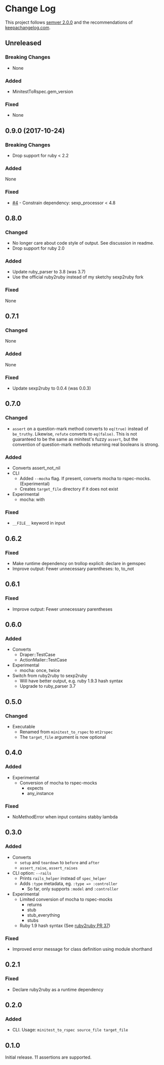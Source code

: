 Change Log
==========

This project follows [semver 2.0.0][1] and the recommendations
of [keepachangelog.com][2].

Unreleased
-----

### Breaking Changes

- None

### Added

- MinitestToRspec.gem_version

### Fixed

- None

0.9.0 (2017-10-24)
-----

### Breaking Changes

- Drop support for ruby < 2.2

### Added

None

### Fixed

- [#4](https://github.com/jaredbeck/minitest_to_rspec/issues/4) - Constrain
  dependency: sexp_processor < 4.8

0.8.0
-----

### Changed

- No longer care about code style of output. See discussion in readme.
- Drop support for ruby 2.0

### Added

- Update ruby_parser to 3.8 (was 3.7)
- Use the official ruby2ruby instead of my sketchy sexp2ruby fork

### Fixed

None

0.7.1
-----

### Changed

None

### Added

None

### Fixed

- Update sexp2ruby to 0.0.4 (was 0.0.3)

0.7.0
-----

### Changed
- `assert` on a question-mark method converts to `eq(true)` instead
  of `be_truthy`. Likewise, `refute` converts to `eq(false)`. This is not
  guaranteed to be the same as minitest's fuzzy `assert`, but the convention of
  question-mark methods returning real booleans is strong.

### Added
- Converts assert_not_nil
- CLI
  - Added `--mocha` flag. If present, converts mocha to
    rspec-mocks. (Experimental)
  - Creates `target_file` directory if it does not exist
- Experimental
  - mocha: with

### Fixed
- `__FILE__` keyword in input

0.6.2
-----

### Fixed
- Make runtime dependency on trollop explicit: declare in gemspec
- Improve output: Fewer unnecessary parentheses: to, to_not

0.6.1
-----

### Fixed
- Improve output: Fewer unnecessary parentheses

0.6.0
-----

### Added
- Converts
  - Draper::TestCase
  - ActionMailer::TestCase
- Experimental
  - mocha: once, twice
- Switch from ruby2ruby to sexp2ruby
  - Will have better output, e.g. ruby 1.9.3 hash syntax
  - Upgrade to ruby_parser 3.7

0.5.0
-----

### Changed
- Executable
  - Renamed from `minitest_to_rspec` to `mt2rspec`
  - The `target_file` argument is now optional

0.4.0
-----

### Added
- Experimental
  - Conversion of mocha to rspec-mocks
    - expects
    - any_instance

### Fixed
- NoMethodError when input contains stabby lambda

0.3.0
-----

### Added
- Converts
  - `setup` and `teardown` to `before` and `after`
  - `assert_raise`, `assert_raises`
- CLI option: `--rails`
  - Prints `rails_helper` instead of `spec_helper`
  - Adds `:type` metadata, eg. `:type => :controller`
    - So far, only supports `:model` and `:controller`
- Experimental
  - Limited conversion of mocha to rspec-mocks
    - returns
    - stub
    - stub_everything
    - stubs
  - Ruby 1.9 hash syntax (See [ruby2ruby PR 37][3])

### Fixed
- Improved error message for class definition using module shorthand

0.2.1
-----

### Fixed
- Declare ruby2ruby as a runtime dependency

0.2.0
-----

### Added
- CLI.  Usage: `minitest_to_rspec source_file target_file`

0.1.0
-----

Initial release.  11 assertions are supported.

[1]: http://semver.org/spec/v2.0.0.html
[2]: http://keepachangelog.com/
[3]: https://github.com/seattlerb/ruby2ruby/pull/37
